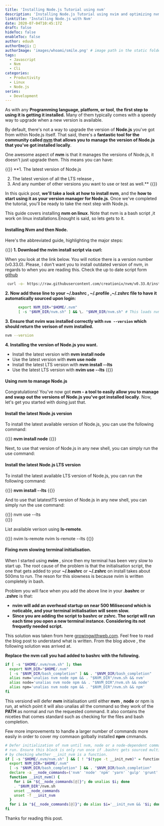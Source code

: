 ```yaml
---
title: 'Installing Node.js Tutorial using nvm'
description: 'Installing Node.js Tutorial using nvim and optimizing nvm to reduce slowing terminal initialization.'
linktitle: 'Installing Node.js with Nvm'
date: 2020-07-04T10:45:17Z
draft: false
hideToc: false
enableToc: false
author: eduuh
authorEmoji: 🤖
authorImage: 'images/whoami/smile.png' # image path in the static folder
tags:
  - Javascript
  - Nvm
  - Cli
categories:
  - Productivity
  - Linux
  - Node.js
series:
  - Development
---
```


As with any **Programming language, platform, or tool**, **the first step to using it is getting it installed.** Many of them typically comes with a speedy way to upgrade when a new version is available.

By default, there's not a way to upgrade the version of **Node.js** you've got from within Node.js itself. That said, there's a **fantastic tool for the community called [nvm]() that allows you to manage the version of Node.js that you've got installed locally**.

One awesome aspect of **nvm** is that it manages the versions of Node.js, it doesn't just upgrade them. This means you can have:

{{<boxmd>}}
\*\*1. The latest version of Node.js

2. The latest version of all the LTS release ,
3. And any number of other versions you want to use or test as well.\*\*
   {{</boxmd>}}

In this quick post, **we'll take a look at how to install nvm**, and the **how to start using it as your version manager for Node.js**. Once we've completed the tutorial, you'll be ready to take the next step with Node.js.

This guide covers installing **nvm on linux**. Note that nvm is a bash script ,it work on linux installations.Enought is said, so lets gets to it.

#### Installing Nvm and then Node.

Here's the abbreviated guide, highlighting the major steps:

{{<boxmd>}}
**1. Download the nvim install script via curl:**

When you look at the link below. You will notice there is a version number (v0.33.0). Please, I don't want you to install outdated version of nvm, in regards to when you are reading this. Check the up to date script form [github]()

```bash
 curl -o- https://raw.githubusercontent.com/creationix/nvm/v0.33.0/install.sh | bash
```

**2. Now add these line to your ~/.bashrc , ~/.profile ,~/.zshrc file to have it automatically sourced upon login:**

```bash
      export NVM_DIR="$HOME/.nvm"
      [ -s "$NVM_DIR/nvm.sh" ] && \. "$NVM_DIR/nvm.sh" # This loads nvm.
```

**3. Ensure that nvim was installed correctly with `nvm --version` which should return the verison of nvm installed.**

```bash
nvm --version
```

**4. Installing the version of Node.js you want.**

- Install the latest version with **nvm install node**
- Use the latest version with **nvm use node**
- Install the latest LTS version with **nvm install --lts**
- Use the latest LTS version with **nvim use --lts**
  {{</boxmd>}}

#### Using nvm to manage Node.js

Congratulations! You've now got **nvm - a tool to easily allow you to manage and swap out the versions of Node.js you've got installed locally**. Now, let's get you started with doing just that.

#### Install the latest Node.js version

To install the latest available version of Node.js, you can use the following command:

{{<boxmd>}}
**nvm install node**
{{</boxmd>}}

Next, to use that version of Node.js in any new shell, you can simply run the use command:

#### Install the latest Node.js LTS version

To install the latest available LTS version of Node.js, you can run the following command:

{{<boxmd>}}
**nvm install --lts**
{{</boxmd>}}

And to use that latatestTS version of Node.js in any new shell, you can simply run the use command:

{{<boxmd>}}
nvm use --lts  
{{</boxmd>}}

List available verison using **ls-remote**.

{{<boxmd>}}
nvim ls-remote
nvim ls-remote --lts
{{</boxmd>}}

#### Fixing nvm slowing terminal initialisation.

When I started using **nvim** , since then my terminal has been very slow to start up. The root cause of the problem is that the initialisation script, the one that gets added to your **~/.bashrc** or **~/.zshrc** on install takes about 500ms to run. The reson for this slowness is because nvim is written completely in bash.

Problem you will face when you add the above line in your **.bashrc** or **.zshrc** is that:

- **nvim will add an overhead startup on near 500 Milisecond which is noticable, and your terminal initialisation will seem slow.**
- **Since you are adding the script to bashrc or zshrc. The script will run each time you open a new terminal instance. Considering its not frequetly needed script.**

This solution was taken from here [growingwithweb.com](https://www.growingwiththeweb.com/2018/01/slow-nvm-init.html). Feel free to read the blog post to understand what is written. From the blog above , the following solution was arrived at.

**Replace the nvm call you had added to bashrc with the following.**

```bash
if [ -s "$HOME/.nvm/nvm.sh" ]; then
  export NVM_DIR="$HOME/.nvm"
  [ -s "$NVM_DIR/bash_completion" ] && . "$NVM_DIR/bash_completion"
  alias nvm='unalias nvm node npm && . "$NVM_DIR"/nvm.sh && nvm'
  alias node='unalias nvm node npm && . "$NVM_DIR"/nvm.sh && node'
  alias npm='unalias nvm node npm && . "$NVM_DIR"/nvm.sh && npm'
fi
```

This versiond will defer **nvm** initialisation until either **nvm** , **node** or npm is run, at which point it will also unalias all the command so they work of the **PATH** as normal and run the requested command. It also contains the niceties that comes standard such as checking for the files and bash completion.

Few more improvements to handle a larger number of commands more easily in order to cover my commaon golbally installed **npm** cmmands.

```bash
# Defer initialization of nvm until nvm, node or a node-dependent command is
# run. Ensure this block is only run once if .bashrc gets sourced multiple times
# by checking whether __init_nvm is a function.
if [ -s "$HOME/.nvm/nvm.sh" ] && [ ! "$(type -t __init_nvm)" = function ]; then
  export NVM_DIR="$HOME/.nvm"
  [ -s "$NVM_DIR/bash_completion" ] && . "$NVM_DIR/bash_completion"
  declare -a __node_commands=('nvm' 'node' 'npm' 'yarn' 'gulp' 'grunt' 'webpack')
  function __init_nvm() {
    for i in "${__node_commands[@]}"; do unalias $i; done
    . "$NVM_DIR"/nvm.sh
    unset __node_commands
    unset -f __init_nvm
  }
  for i in "${__node_commands[@]}"; do alias $i='__init_nvm && '$i; done
fi
```

Thanks for reading this post.
